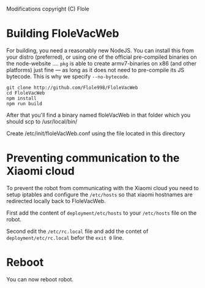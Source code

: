 Modifications copyright (C) Flole
# Building FloleVacWeb

For building, you need a reasonably new NodeJS. You can install this from your
distro (preferred), or using one of the official pre-compiled binaries on the
node-website …. `pkg` is able to create armv7-binaries on x86 (and other
platforms) just fine — as long as it does not need to pre-compile its JS
bytecode. This is why we specify `--no-bytecode`.
```
git clone http://github.com/Flole998/FloleVacWeb
cd FloleVacWeb
npm install
npm run build
```
After that you'll find a binary named floleVacWeb in that folder which you should scp to /usr/local/bin/

Create /etc/init/floleVacWeb.conf using the file located in this directory

# Preventing communication to the Xiaomi cloud

To prevent the robot from communicating with the Xiaomi cloud you need to setup
iptables and configure the `/etc/hosts` so that xiaomi hostnames are redirected
locally back to FloleVacWeb.

First add the content of `deployment/etc/hosts` to your `/etc/hosts`
file on the robot.

Second edit the `/etc/rc.local` file and add the contet of
`deployment/etc/rc.local` befor the `exit 0` line.

# Reboot

You can now reboot robot.

